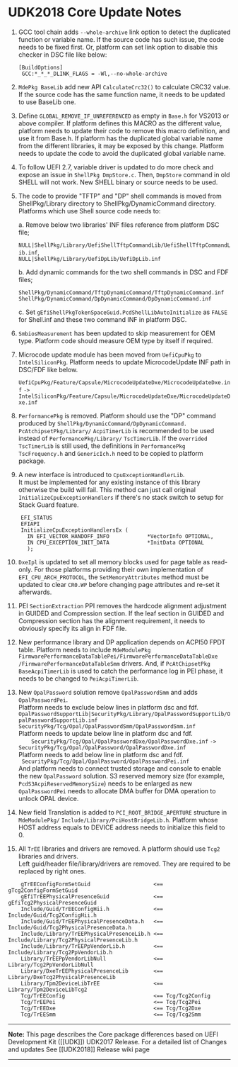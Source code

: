 # UDK2018 Core Update Notes
1.  GCC tool chain adds `--whole-archive` link option to detect the duplicated
    function or variable name. If the source code has such issue, the code
    needs to be fixed first. Or, platform can set link option to disable this
    checker in DSC file like below:<br>

    `[BuildOptions]`<br>
    ` GCC:*_*_*_DLINK_FLAGS = -Wl,--no-whole-archive`

2.  `MdePkg BaseLib` add new API `CalculateCrc32()` to calculate CRC32 value.
    If the source code has the same function name, it needs to be updated
    to use BaseLib one.

3.  Define `GLOBAL_REMOVE_IF_UNREFERENCED` as empty in `Base.h` for VS2013 or above
    compiler. If platform defines this MACRO as the different value, platform
    needs to update their code to remove this macro definition, and use it
    from Base.h. If platform has the duplicated global variable name from the
    different libraries, it may be exposed by this change. Platform needs to
    update the code to avoid the duplicated global variable name.

4.  To follow UEFI 2.7, variable driver is updated to do more check and expose
    an issue in `ShellPkg DmpStore.c`. Then, `DmpStore` command in old SHELL will
    not work. New SHELL binary or source needs to be used.

5.  The code to provide "TFTP" and "DP" shell commands is moved from
    ShellPkg/Library directory to ShellPkg/DynamicCommand directory.
    Platforms which use Shell source code needs to:

    a. Remove below two libraries' INF files reference from platform DSC file;

       `NULL|ShellPkg/Library/UefiShellTftpCommandLib/UefiShellTftpCommandLib.inf`,<br>
       `NULL|ShellPkg/Library/UefiDpLib/UefiDpLib.inf`

     b. Add dynamic commands for the two shell commands in DSC and FDF files;

       `ShellPkg/DynamicCommand/TftpDynamicCommand/TftpDynamicCommand.inf` <br>
       `ShellPkg/DynamicCommand/DpDynamicCommand/DpDynamicCommand.inf`


     c. Set `gEfiShellPkgTokenSpaceGuid.PcdShellLibAutoInitialize` as `FALSE`
       for Shell.inf and these two command INF in platform DSC.

6.  `SmbiosMeasurement` has been updated to skip measurement for OEM type.
    Platform code should measure OEM type by itself if required.

7.  Microcode update module has been moved from `UefiCpuPkg` to `IntelSiliconPkg`.
    Platform needs to update MicrocodeUpdate INF path in DSC/FDF like below.<br>
   ` UefiCpuPkg/Feature/Capsule/MicrocodeUpdateDxe/MicrocodeUpdateDxe.inf`
    `->`
    `IntelSiliconPkg/Feature/Capsule/MicrocodeUpdateDxe/MicrocodeUpdateDxe.inf`

8.  `PerformancePkg` is removed. Platform should use the "DP" command produced 
    by `ShellPkg/DynamicCommand/DpDynamicCommand. PcAtchipsetPkg/Library/`
    `AcpiTimerLib` is recommended to be used instead of `PerformancePkg/Library/`
    `TscTimerLib`. If the `overrided TscTimerLib` is still used, the definitions in 
    `PerformancePkg TscFrequency.h` and `GenericIch.h` need to be copied to 
    platform package.

9.  A new interface is introduced to `CpuExceptionHandlerLib`.<br>
        It must be implemented for any existing instance of this library otherwise
    the build will fail. This method can just call original `InitializeCpuExceptionHandlers`
    if there's no stack switch to setup for Stack Guard feature.

```
    EFI_STATUS
    EFIAPI
    InitializeCpuExceptionHandlersEx (
      IN EFI_VECTOR_HANDOFF_INFO            *VectorInfo OPTIONAL,
      IN CPU_EXCEPTION_INIT_DATA            *InitData OPTIONAL
      );
```

10. `DxeIpl` is updated to set all memory blocks used for page table as read-only.
    For those platforms providing their own implementation of `EFI_CPU_ARCH_PROTOCOL`,
    the `SetMemoryAttributes` method must be updated to clear `CR0.WP` before changing
    page attributes and re-set it afterwards.

11. PEI `SectionExtraction` PPI removes the hardcode alignment adjustment in GUIDED and 
    Compression section. If the leaf section in GUIDED and Compression section has the 
    alignment requirement, it needs to obviously specify its align in FDF file.

12. New performance library and DP application depends on ACPI50 FPDT table. Platform 
    needs to include `MdeModulePkg FirmwarePerformanceDataTablePei/FirmwarePerformanceDataTableDxe`
    `/FirmwarePerformanceDataTableSmm` drivers. And, if `PcAtChipsetPkg BaseAcpiTimerLib` is 
    used to catch the performance log in PEI phase, it needs to be changed to `PeiAcpiTimerLib`.

13. New `OpalPassword` solution remove `OpalPasswordSmm` and adds `OpalPasswordPei`.<br>
    Platform needs to exclude below lines in platform dsc and fdf. <BR>
      `OpalPasswordSupportLib|SecurityPkg/Library/OpalPasswordSupportLib/OpalPasswordSupportLib.inf`<br>
      `SecurityPkg/Tcg/Opal/OpalPasswordSmm/OpalPasswordSmm.inf`<br>
    Platform needs to update below line in platform dsc and fdf.<br>
  `    SecurityPkg/Tcg/Opal/OpalPasswordDxe/OpalPasswordDxe.inf`
      `->`
      `SecurityPkg/Tcg/Opal/OpalPassword/OpalPasswordDxe.inf`<br>
    Platform needs to add below line in platform dsc and fdf.<br>
     ` SecurityPkg/Tcg/Opal/OpalPassword/OpalPasswordPei.inf`<br>
    And platform needs to connect trusted storage and console to enable the new `OpalPassword` solution.
    S3 reserved memory size (for example, `PcdS3AcpiReservedMemorySize`) needs to be enlarged as 
    new `OpalPasswordPei` needs to allocate DMA buffer for DMA operation to unlock OPAL device.

14. New field Translation is added to `PCI_ROOT_BRIDGE_APERTURE` structure in `MdeModulePkg/`
    `Include/Library/PciHostBridgeLib.h`. Platform whose HOST address equals to DEVICE address needs 
    to initialize this field to 0.

15. All `TrEE` libraries and drivers are removed. A platform should use `Tcg2` libraries and drivers.<br>
    Left guid/header file/library/drivers are removed. They are required to be replaced by right ones.<br>
```
    gTrEEConfigFormSetGuid                    <== gTcg2ConfigFormSetGuid
    gEfiTrEEPhysicalPresenceGuid              <== gEfiTcg2PhysicalPresenceGuid
    Include/Guid/TrEEConfigHii.h              <== Include/Guid/Tcg2ConfigHii.h
    Include/Guid/TrEEPhysicalPresenceData.h   <== Include/Guid/Tcg2PhysicalPresenceData.h
    Include/Library/TrEEPhysicalPresenceLib.h <== Include/Library/Tcg2PhysicalPresenceLib.h
    Include/Library/TrEEPpVendorLib.h         <== Include/Library/Tcg2PpVendorLib.h
    Library/TrEEPpVendorLibNull               <== Library/Tcg2PpVendorLibNull
    Library/DxeTrEEPhysicalPresenceLib        <== Library/DxeTcg2PhysicalPresenceLib
    Library/Tpm2DeviceLibTrEE                 <== Library/Tpm2DeviceLibTcg2
    Tcg/TrEEConfig                            <== Tcg/Tcg2Config
    Tcg/TrEEPei                               <== Tcg/Tcg2Pei
    Tcg/TrEEDxe                               <== Tcg/Tcg2Dxe
    Tcg/TrEESmm                               <== Tcg/Tcg2Smm
```

**********
**Note:** This page describes the Core package differences based on UEFI Development Kit ([[UDK]]) UDK2017 Release.
For a detailed list of Changes and updates  See  [[UDK2018]]  Release wiki page

**********
